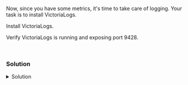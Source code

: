 Now, since you have some metrics, it's time to take care of logging. Your task is to install VictoriaLogs.

Install VictoriaLogs.

Verify VictoriaLogs is running and exposing port 9428.

<br>

### Solution
<details>
<summary>Solution</summary>
Create the directory where we will install Node Exporter.

Download and unpackage a current version of VictoriaLogs.

```plain
wget https://github.com/VictoriaMetrics/VictoriaLogs/releases/download/v1.28.0/victoria-logs-linux-amd64-v1.28.0.tar.gz
tar xvfz victoria-logs-linux-amd64-v1.28.0.tar.gz
```{{exec}}

Start VictoriaLogs
```plain
nohup ./victoria-logs-prod &
```{{exec}}


Install the Grafana plugin for VictoriLogs and restart the server

```plain
grafana-cli plugins install victoriametrics-logs-datasource
systemctl restart grafana-server
```{{exec}}

Next, we need to install promtail to gather the information from the server.

```plain
apt install promtail
```{{exec}}

On Debian/Ubuntu, the logging is done in the file syslog not messages.
We need to change this in the configuration of promtail.

```plain
sed -i 's/messages/syslog/' /etc/promtail/config.yml
```{{exec}}

One problem that will occur is that promtail will not be able to read the syslog file. Let's fix this.

```plain
cd /var/
apt install acl
setfacl -R -m u:promtail:rX log
setfacl -R -m d:u:promtail:rX log
systemctl start promtail
```{{exec}}

We need to change the url of the client where promtail will send the data.

```plain
sed -i '/http\:\/\/localhost\:3100\/loki\/api\/v1\/push/c \-url\: http\:\/\/127\.0\.0\.1\:9428\/insert\/loki\/api\/v1\/push/' /etc/promtail/config.yml
systemctl restart promtail
```{{exec}}

What data can you see exposed? Don't worry if it's not well formatted for you to process, it's in the correct configuration for Prometheus to scrape.

</details>